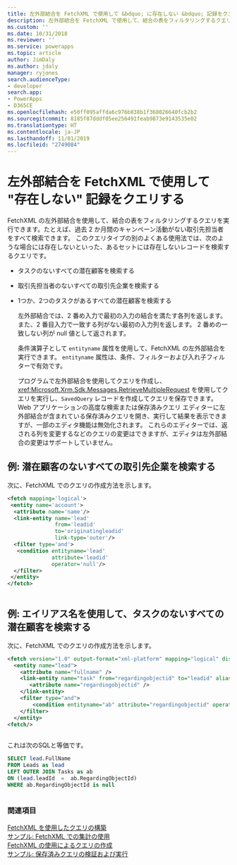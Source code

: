 ```yaml
---
title: 左外部結合を FetchXML で使用して &bdquo; に存在しない &bdquo; 記録をクエリする (Common Data Service) | Microsoft
description: 左外部結合を FetchXML で使用して、結合の表をフィルタリングするクエリを実行して、セットに "存在しない" 記録を探すクエリを作成する方法について説明します
ms.custom: ''
ms.date: 10/31/2018
ms.reviewer: ''
ms.service: powerapps
ms.topic: article
author: JimDaly
ms.author: jdaly
manager: ryjones
search.audienceType:
- developer
search.app:
- PowerApps
- D365CE
ms.openlocfilehash: e50ff095affda6c976b838b1f368026640fcb2b2
ms.sourcegitcommit: 8185f87dddf05ee256491feab9873e9143535e02
ms.translationtype: HT
ms.contentlocale: ja-JP
ms.lasthandoff: 11/01/2019
ms.locfileid: "2749084"
---
```

# <a name="use-a-left-outer-join-in-fetchxml-to-query-for-records-not-in"></a>左外部結合を FetchXML で使用して "存在しない" 記録をクエリする

FetchXML の左外部結合を使用して、結合の表をフィルタリングするクエリを実行できます。たとえば、過去 2 か月間のキャンペーン活動がない取引先担当者をすべて検索できます。 このクエリタイプの別のよくある使用法では、次のような場合には存在しないといった、あるセットには存在しないレコードを検索するクエリです。  
  
- タスクのないすべての潜在顧客を検索する  
  
- 取引先担当者のないすべての取引先企業を検索する  
  
- 1つか、2つのタスクがあるすべての潜在顧客を検索する  
  
  左外部結合では、2 番め入力で最初の入力の結合を満たす各列を返します。 また、2 番目入力で一致する列がない最初の入力列を返します。 2 番めの一致しない列が null 値として返されます。  
  
  条件演算子として `entityname` 属性を使用して、FetchXML の左外部結合を実行できます。 `entityname` 属性は、条件、フィルターおよび入れ子フィルターで有効です。  
  
  プログラムで左外部結合を使用してクエリを作成し、 <xref:Microsoft.Xrm.Sdk.Messages.RetrieveMultipleRequest> を使用してクエリを実行し、`SavedQuery` レコードを作成してクエリを保存できます。 Web アプリケーションの高度な検索または保存済みクエリ エディターに左外部結合が含まれている保存済みクエリを開き、実行して結果を表示できますが、一部のエディタ機能は無効化されます。 これらのエディターでは、返される列を変更するなどのクエリの変更はできますが、エディタは左外部結合の変更はサポートしていません。  
  
## <a name="example-find-all-accounts-that-have-no-leads"></a>例: 潜在顧客のないすべての取引先企業を検索する  
 次に、FetchXML でのクエリの作成方法を示します。  
  
```xml  
<fetch mapping='logical'>  
 <entity name='account'>  
  <attribute name='name'/>  
  <link-entity name='lead'  
               from='leadid'  
               to='originatingleadid'  
               link-type='outer'/>  
  <filter type='and'>  
   <condition entityname='lead'  
              attribute='leadid'  
              operator='null'/>  
  </filter>  
 </entity>  
</fetch>  
  
```  
  
## <a name="example-find-all-leads-that-have-no-tasks-using-an-alias"></a>例: エイリアス名を使用して、タスクのないすべての潜在顧客を検索する  
 次に、FetchXML でのクエリの作成方法を示します。  
  
```xml  
<fetch version="1.0" output-format="xml-platform" mapping="logical" distinct="true">  
  <entity name="lead">  
    <attribute name="fullname" />  
    <link-entity name="task" from="regardingobjectid" to="leadid" alias="ab" link-type="outer">  
       <attribute name="regardingobjectid" />  
    </link-entity>  
    <filter type="and">  
        <condition entityname="ab" attribute="regardingobjectid" operator="null" />  
    </filter>  
  </entity>  
<fetch/>  
  
```  
  
 これは次のSQLと等価です。  
  
```sql  
SELECT lead.FullName  
FROM Leads as lead  
LEFT OUTER JOIN Tasks as ab  
ON (lead.leadId  =  ab.RegardingObjectId)  
WHERE ab.RegardingObjectId is null  
  
```  
  
### <a name="see-also"></a>関連項目  
 [FetchXML を使用したクエリの構築](/dynamics365/customer-engagement/developer/org-service/build-queries-fetchxml)   
 [サンプル: FetchXML での集計の使用](org-service/samples/use-aggregation-fetchxml.md)   
 [FetchXML の使用によるクエリの作成](use-fetchxml-construct-query.md)   
 [サンプル: 保存済みクエリの検証および実行](org-service/samples/validate-execute-saved-query.md)
